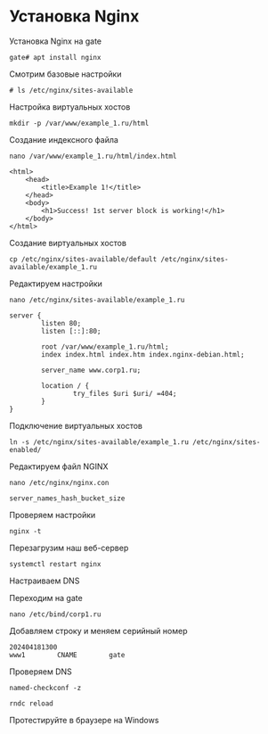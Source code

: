# Установка Nginx

Установка Nginx на gate

```
gate# apt install nginx
```

Смотрим базовые настройки

```
# ls /etc/nginx/sites-available
```

Настройка виртуальных хостов

```
mkdir -p /var/www/example_1.ru/html
```

Создание индексного файла

```
nano /var/www/example_1.ru/html/index.html
```
```
<html>
    <head>
        <title>Example 1!</title>
    </head>
    <body>
        <h1>Success! 1st server block is working!</h1>
    </body>
</html>
```

Создание виртуальных хостов

```
cp /etc/nginx/sites-available/default /etc/nginx/sites-available/example_1.ru
```
Редактируем настройки
```
nano /etc/nginx/sites-available/example_1.ru
```

```
server {
        listen 80;
        listen [::]:80;

        root /var/www/example_1.ru/html;
        index index.html index.htm index.nginx-debian.html;

        server_name www.corp1.ru;

        location / {
                try_files $uri $uri/ =404;
        }
}
```

Подключение виртуальных хостов

```
ln -s /etc/nginx/sites-available/example_1.ru /etc/nginx/sites-enabled/
```

Редактируем файл NGINX

```
nano /etc/nginx/nginx.con
```
```
server_names_hash_bucket_size
```

Проверяем настройки

```
nginx -t
```
Перезагрузим наш веб-сервер

```
systemctl restart nginx
```
Настраиваем DNS

Переходим на gate
```
nano /etc/bind/corp1.ru
```
Добавляем строку и меняем серийный номер
```
202404181300
www1        CNAME        gate
```
Проверяем DNS

```
named-checkconf -z
```
```
rndc reload
```

Протестируйте в браузере на Windows
